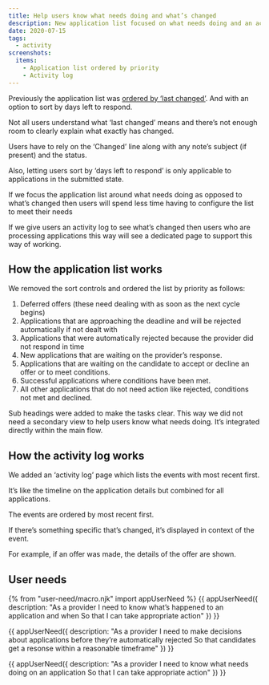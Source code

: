 ```yaml
---
title: Help users know what needs doing and what’s changed
description: New application list focused on what needs doing and an activity log focused on what’s changed.
date: 2020-07-15
tags:
  - activity
screenshots:
  items:
    - Application list ordered by priority
    - Activity log
---
```


Previously the application list was [ordered by ‘last changed’](/manage-teacher-training-applications/sorting-by-rbd-date/). And with an option to sort by days left to respond.

Not all users understand what ‘last changed’ means and there’s not enough room to clearly explain what exactly has changed.

Users have to rely on the ‘Changed’ line along with any note’s subject (if present) and the status.

Also, letting users sort by ‘days left to respond’ is only applicable to applications in the submitted state.

If we focus the application list around what needs doing as opposed to what’s changed then users will spend less time having to configure the list to meet their needs

If we give users an activity log to see what’s changed then users who are processing applications this way will see a dedicated page to support this way of working.

## How the application list works

We removed the sort controls and ordered the list by priority as follows:

1. Deferred offers (these need dealing with as soon as the next cycle begins)
2. Applications that are approaching the deadline and will be rejected automatically if not dealt with
3. Applications that were automatically rejected because the provider did not respond in time
4. New applications that are waiting on the provider’s response.
5. Applications that are waiting on the candidate to accept or decline an offer or to meet conditions.
6. Successful applications where conditions have been met.
7. All other applications that do not need action like rejected, conditions not met and declined.

Sub headings were added to make the tasks clear. This way we did not need a secondary view to help users know what needs doing. It’s integrated directly within the main flow.

## How the activity log works

We added an ‘activity log’ page which lists the events with most recent first.

It’s like the timeline on the application details but combined for all applications.

The events are ordered by most recent first.

If there’s something specific that’s changed, it’s displayed in context of the event.

For example, if an offer was made, the details of the offer are shown.

## User needs

{% from "user-need/macro.njk" import appUserNeed %}
{{ appUserNeed({
  description: "As a provider
I need to know what’s happened to an application and when
So that I can take appropriate action"
}) }}

{{ appUserNeed({
  description: "As a provider
I need to make decisions about applications before they’re automatically rejected
So that candidates get a resonse within a reasonable timeframe"
}) }}

{{ appUserNeed({
  description: "As a provider
I need to know what needs doing on an application
So that I can take appropriate action"
}) }}
